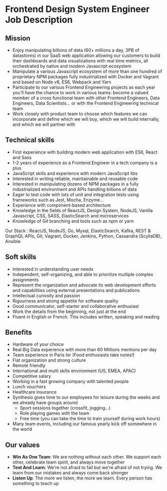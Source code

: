 # Frontend Design System Engineer Job Description

## Mission

* Enjoy manipulating billions of data (60+ millions a day, 3PB of datastores) in our SaaS web application allowing our customers to build their dashboards and data visualizations with real time metrics, all orchestrated by native and modern Javascript ecosystem
* Manipulate a various Javascript ecosystem of more than one hundred of proprietary NPM packages fully industrialized with Docker and Vagrant and based on Node v8, ES6, Webpack and Yarn
* Participate to our various Frontend Engineering projects as each year you'll have the chance to work in various teams: become a valued member of a cross functional team with other Frontend Engineers, Data Engineers, Data Scientists... or with the Frontend Engineering technical team
* Work closely with product team to choose which features we can incorporate and define which we will buy, which we will build internally, and which we will partner with

## Technical skills

* First experience with building modern web application with ES6, React and Sass
* 1-2 years of experience as a Frontend Engineer in a tech company is a plus
* JavaScript skills and experience with modern JavaScript libs
* Interested in writing reliable, maintainable and reusable code
* Interested in manipulating dozens of NPM packages in a fully industrialized environment and APIs handling billions of data
* Eager to test code with lots of unit and integration tests using frameworks such as Jest, Mocha, Enzyme...
* Experience with component-based architecture
* Knowledge in the fields of ReactJS, Design System, NodeJS, Vanilla Javascript, CSS, SASS, ElasticSearch and microservices
* Knowledge of Git branching and tools such as npm or yarn

Our Stack : ReactJS, NodeJS, Go, Mysql, ElasticSearch, Kafka, REST & GraphQL APIs, Git, Vagrant, Docker, Jenkins, Python, Cassandra (ScyllaDB), Ansible

## Soft skills

* Interested in understanding user needs
* Independent, self-organizing, and able to prioritize multiple complex assignments
* Represent the organization and advocate its web development efforts and capabilities using external presentations and publications
* Intellectual curiosity and passion
* Rigourness and strong appetite for software quality
* Good communicator, self-starter and collaborative enthusiast
* Work the details from the beginning, not just at the end
* Fluent in English or French. This includes written, speaking and reading

## Benefits

* Hardware of your choice
* Real Big Data experience with more than 60 Millions mentions per day
* Team experience in Paris Ier (Food enthusiasts take notes!)
* Flat organization and strong culture
* Remote friendly
* International and multi skills environment (US, EMEA, APAC)
* Competitive salary
* Working in a fast growing company with talented people
* Lunch vouchers
* Healthcare insurance
* Synthesio gives time to our employees for leisure during the weeks and we already have groups around
  * Sport sessions together (crossfit, jogging…)
  * Role playing games with the team
  * Free time (you can take the time to train yourself during work hours)
* Many team events, including our famous yearly kick off somewhere in the world

## Our values

* **Win As One Team**: We are nothing without each other. We support each other, celebrate team spirit, and always move together
* **Test And Learn**: We're not afraid to fail but we're afraid of not trying. We learn from our mistakes and always come back stronger
* **Listen Up**: The more we listen, the more we learn. Every person has something to teach up
